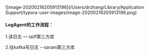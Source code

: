 ![image-20200216205913196](/Users/drzhang/Library/Application Support/typora-user-images/image-20200216205913196.png)

#### LogAgent的工作流程：

1.读日志 — tailf第三方库

2.往kafka写日志 --saram第三方库